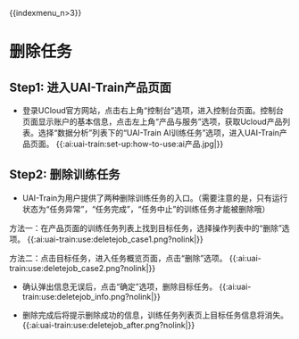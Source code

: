 {{indexmenu_n>3}}

# 删除任务

## Step1: 进入UAI-Train产品页面

-  登录UCloud官方网站，点击右上角“控制台”选项，进入控制台页面。控制台页面显示账户的基本信息，点击左上角“产品与服务”选项，获取Ucloud产品列表。选择“数据分析”列表下的“UAI-Train AI训练任务”选项，进入UAI-Train产品页面。
{{:ai:uai-train:set-up:how-to-use:ai产品.jpg|}}

## Step2: 删除训练任务

- UAI-Train为用户提供了两种删除训练任务的入口。（需要注意的是，只有运行状态为“任务异常”，“任务完成”，“任务中止”的训练任务才能被删除哦）

方法一：在产品页面的训练任务列表上找到目标任务，选择操作列表中的“删除”选项。
{{:ai:uai-train:use:deletejob_case1.png?nolink|}}

方法二：点击目标任务，进入任务概览页面，点击“删除”选项。
{{:ai:uai-train:use:deletejob_case2.png?nolink|}}

- 确认弹出信息无误后，点击“确定”选项，删除目标任务。
{{:ai:uai-train:use:deletejob_info.png?nolink|}}

- 删除完成后将提示删除成功的信息，训练任务列表页上目标任务信息将消失。
{{:ai:uai-train:use:deletejob_after.png?nolink|}}
